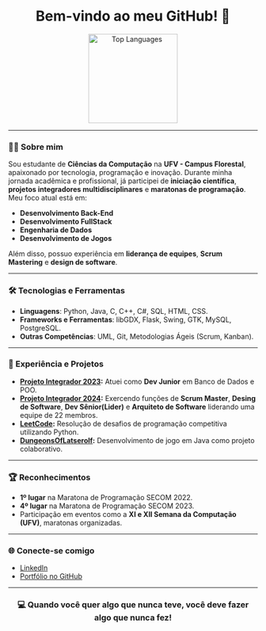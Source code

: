<div align="center">
  <h1>Bem-vindo ao meu GitHub! 👋</h1>
  <a href="https://github.com/Arthur-Ataide">
    <img height="180em" src="https://github-readme-stats.vercel.app/api/top-langs/?username=Arthur-Ataide&layout=compact&langs_count=7&theme=tokyonight" alt="Top Languages">
  </a>
</div>

---

### 👨‍💻 Sobre mim
Sou estudante de **Ciências da Computação** na **UFV - Campus Florestal**, apaixonado por tecnologia, programação e inovação. Durante minha jornada acadêmica e profissional, já participei de **iniciação científica**, **projetos integradores multidisciplinares** e **maratonas de programação**. Meu foco atual está em:

- **Desenvolvimento Back-End**
- **Desenvolvimento FullStack**
- **Engenharia de Dados**  
- **Desenvolvimento de Jogos**  

Além disso, possuo experiência em **liderança de equipes**, **Scrum Mastering** e **design de software**.

---

### 🛠️ Tecnologias e Ferramentas
- **Linguagens**: Python, Java, C, C++, C#, SQL, HTML, CSS.
- **Frameworks e Ferramentas**: libGDX, Flask, Swing, GTK, MySQL, PostgreSQL.  
- **Outras Competências**: UML, Git, Metodologias Ágeis (Scrum, Kanban).  

---

### 🚀 Experiência e Projetos
- **[Projeto Integrador 2023](https://github.com/ProjetoIntegradorUFV2023/Equipe5):** Atuei como **Dev Junior** em Banco de Dados e POO.  
- **[Projeto Integrador 2024](https://github.com/ProjetoIntegradorUFV2024/Equipe-1Ano):** Exercendo funções de **Scrum Master**, **Desing de Software**, **Dev Sênior(Lider)** e **Arquiteto de Software** liderando uma equipe de 22 membros.  
- **[LeetCode](https://github.com/Arthur-Ataide/LeetCode):** Resolução de desafios de programação competitiva utilizando Python. 
- **[DungeonsOfLatserolf](https://github.com/Arthur-Ataide/DungeonsOfLatserolf-pt2):** Desenvolvimento de jogo em Java como projeto colaborativo.

---

### 🏆 Reconhecimentos
- **1º lugar** na Maratona de Programação SECOM 2022.  
- **4º lugar** na Maratona de Programação SECOM 2023.  
- Participação em eventos como a **XI e XII Semana da Computação (UFV)**, maratonas organizadas.  

---

### 🌐 Conecte-se comigo
- [LinkedIn](https://www.linkedin.com/in/arthur-ataide-ufv)  
- [Portfólio no GitHub](https://github.com/Arthur-Ataide)  

---

<div align="center">
  <h3>💻 Quando você quer algo que nunca teve, você deve fazer algo que nunca fez!</h3>
</div>
